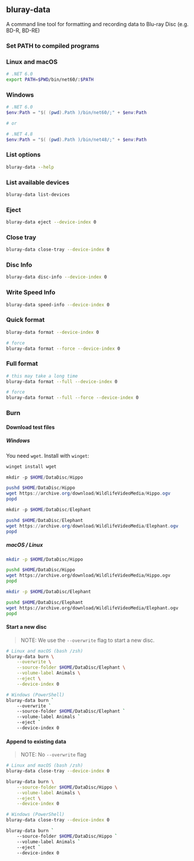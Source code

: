 ## bluray-data

A command line tool for formatting and recording data to Blu-ray Disc (e.g. BD-R, BD-RE)

### Set PATH to compiled programs 

### Linux and macOS

```bash
# .NET 6.0
export PATH=$PWD/bin/net60/:$PATH
```

### Windows 

```powershell
# .NET 6.0
$env:Path = "$( (pwd).Path )/bin/net60/;" + $env:Path 

# or

# .NET 4.8
$env:Path = "$( (pwd).Path )/bin/net48/;" + $env:Path 
```

### List options

```sh
bluray-data --help
```

### List available devices

```sh
bluray-data list-devices
```

### Eject

```sh
bluray-data eject --device-index 0
```

### Close tray

```sh
bluray-data close-tray --device-index 0
```


### Disc Info

```sh
bluray-data disc-info --device-index 0
```

### Write Speed Info

```sh
bluray-data speed-info --device-index 0
```


### Quick format

```sh
bluray-data format --device-index 0

# force
bluray-data format --force --device-index 0

```

### Full format

```sh
# this may take a long time
bluray-data format --full --device-index 0

# force
bluray-data format --full --force --device-index 0
```

### Burn

#### Download test files

##### Windows

You need `wget`. Install with `winget`:

```sh
winget install wget
```

```powershell
mkdir -p $HOME/DataDisc/Hippo

pushd $HOME/DataDisc/Hippo
wget https://archive.org/download/WildlifeVideoMedia/Hippo.ogv 
popd

mkdir -p $HOME/DataDisc/Elephant

pushd $HOME/DataDisc/Elephant
wget https://archive.org/download/WildlifeVideoMedia/Elephant.ogv
popd
```

##### macOS / Linux

```sh
mkdir -p $HOME/DataDisc/Hippo

pushd $HOME/DataDisc/Hippo
wget https://archive.org/download/WildlifeVideoMedia/Hippo.ogv 
popd

mkdir -p $HOME/DataDisc/Elephant

pushd $HOME/DataDisc/Elephant
wget https://archive.org/download/WildlifeVideoMedia/Elephant.ogv
popd
```

#### Start a new disc

> NOTE: We use the `--overwrite` flag  to start a new disc. 

```sh
# Linux and macOS (bash /zsh)
bluray-data burn \
    --overwrite \
    --source-folder $HOME/DataDisc/Elephant \
    --volume-label Animals \
    --eject \
    --device-index 0
```

```sh
# Windows (PowerShell)
bluray-data burn `
    --overwrite `
    --source-folder $HOME/DataDisc/Elephant `
    --volume-label Animals `
    --eject `
    --device-index 0
```

#### Append to existing data

> NOTE: No `--overwrite` flag

```sh
# Linux and macOS (bash /zsh)
bluray-data close-tray --device-index 0

bluray-data burn \
    --source-folder $HOME/DataDisc/Hippo \
    --volume-label Animals \
    --eject \
    --device-index 0
```

```sh
# Windows (PowerShell)
bluray-data close-tray --device-index 0

bluray-data burn `
    --source-folder $HOME/DataDisc/Hippo `
    --volume-label Animals `
    --eject `
    --device-index 0
```

